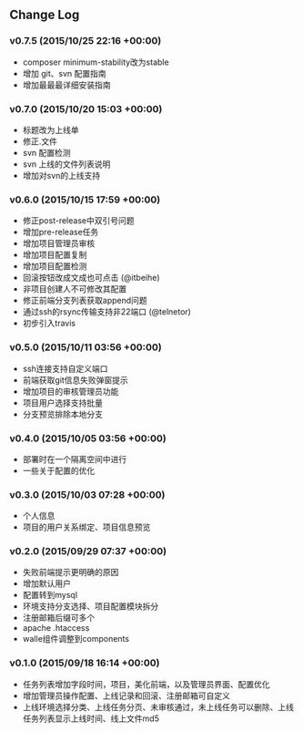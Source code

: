 ## Change Log

### v0.7.5 (2015/10/25 22:16 +00:00)
- composer minimum-stability改为stable
- 增加 git、svn 配置指南
- 增加最最最详细安装指南

### v0.7.0 (2015/10/20 15:03 +00:00)
- 标题改为上线单
- 修正.文件
- svn 配置检测
- svn 上线的文件列表说明
- 增加对svn的上线支持

### v0.6.0 (2015/10/15 17:59 +00:00)
- 修正post-release中双引号问题
- 增加pre-release任务
- 增加项目管理员审核
- 增加项目配置复制
- 增加项目配置检测
- 回滚按钮改成文成也可点击 (@itbeihe)
- 非项目创建人不可修改其配置
- 修正前端分支列表获取append问题
- 通过ssh的rsync传输支持非22端口 (@telnetor)
- 初步引入travis

### v0.5.0 (2015/10/11 03:56 +00:00)
- ssh连接支持自定义端口
- 前端获取git信息失败弹窗提示
- 增加项目的审核管理员功能
- 项目用户选择支持批量
- 分支预览排除本地分支

### v0.4.0 (2015/10/05 03:56 +00:00)
- 部署时在一个隔离空间中进行
- 一些关于配置的优化

### v0.3.0 (2015/10/03 07:28 +00:00)
- 个人信息
- 项目的用户关系绑定、项目信息预览

### v0.2.0 (2015/09/29 07:37 +00:00)
- 失败前端提示更明确的原因
- 增加默认用户
- 配置转到mysql
- 环境支持分支选择、项目配置模块拆分
- 注册邮箱后缀可多个
- apache .htaccess
- walle组件调整到components

### v0.1.0 (2015/09/18 16:14 +00:00)
- 任务列表增加字段时间，项目，美化前端，以及管理员界面、配置优化
- 增加管理员操作配置、上线记录和回滚、注册邮箱可自定义
- 上线环境选择分类、上线任务分页、未审核通过，未上线任务可以删除、上线任务列表显示上线时间、线上文件md5